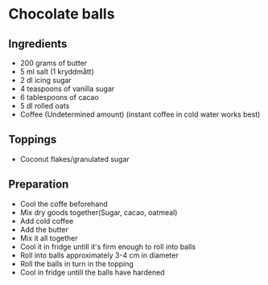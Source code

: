 # Chocolate balls

## Ingredients

 * 200 grams of butter
 * 5 ml salt (1 kryddmått)
 * 2 dl icing sugar
 * 4 teaspoons of vanilla sugar
 * 6 tablespoons of cacao
 * 5 dl rolled oats
 * Coffee (Undetermined amount) (instant coffee in cold water works best)

## Toppings
 * Coconut flakes/granulated sugar

## Preparation
* Cool the coffe beforehand
* Mix dry goods together(Sugar, cacao, oatmeal)
* Add cold coffee
* Add the butter
* Mix it all together
* Cool it in fridge untill it's firm enough to roll into balls
* Roll into balls approximately 3-4 cm in diameter
* Roll the balls in turn in the topping
* Cool in fridge untill the balls have hardened
